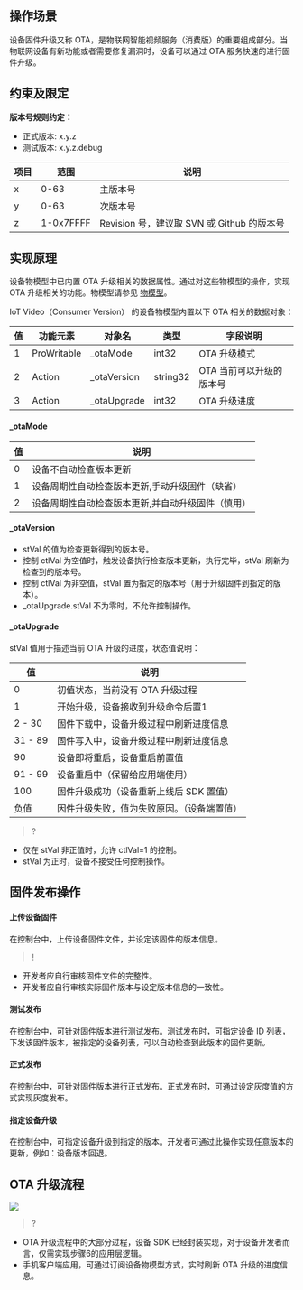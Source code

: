 

## 操作场景
设备固件升级又称 OTA，是物联网智能视频服务（消费版）的重要组成部分。当物联网设备有新功能或者需要修复漏洞时，设备可以通过 OTA 服务快速的进行固件升级。

## 约束及限定
**版本号规则约定：**
- 正式版本: x.y.z
- 测试版本: x.y.z.debug

项目| 范围    | 说明
----|---------|------------------------------------
  x |0-63     | 主版本号
  y |0-63     | 次版本号
  z |1-0x7FFFF| Revision 号，建议取 SVN 或 Github 的版本号


## 实现原理
设备物模型中已内置 OTA 升级相关的数据属性。通过对这些物模型的操作，实现 OTA 升级相关的功能。物模型请参见 [物模型](https://cloud.tencent.com/document/product/1131/42230)。


IoT Video（Consumer Version） 的设备物模型内置以下 OTA 相关的数据对象：

值| 功能元素    | 对象名         |  类型  |字段说明
--|-------------|----------------|--------|---------------------
 1| ProWritable |_otaMode        |int32   |OTA 升级模式
 2| Action      |_otaVersion     |string32|OTA 当前可以升级的版本号
 3| Action      |_otaUpgrade     |int32   |OTA 升级进度

#### _otaMode

| 值  | 说明| 
|---------|---------|
|  0  | 设备不自动检查版本更新 | 
| 1  | 设备周期性自动检查版本更新,手动升级固件（缺省）|
|2 | 设备周期性自动检查版本更新,并自动升级固件（慎用） | 
 
#### _otaVersion
- stVal 的值为检查更新得到的版本号。
- 控制 ctlVal 为空值时，触发设备执行检查版本更新，执行完毕，stVal 刷新为检查到的版本号。
- 控制 ctlVal 为非空值，stVal 置为指定的版本号（用于升级固件到指定的版本）。
-  _otaUpgrade.stVal 不为零时，不允许控制操作。
  
#### _otaUpgrade

stVal 值用于描述当前 OTA 升级的进度，状态值说明：
    
值   | 说明
-----|---------------------------------------
0   | 初值状态，当前没有 OTA 升级过程
1   | 开始升级，设备接收到升级命令后置1
2 - 30| 固件下载中，设备升级过程中刷新进度信息
31 - 89| 固件写入中，设备升级过程中刷新进度信息
90   | 设备即将重启，设备重启前置值
91 - 99| 设备重启中（保留给应用端使用）
100  | 固件升级成功（设备重新上线后 SDK 置值）
负值| 因件升级失败，值为失败原因。（设备端置值）

>?
- 仅在 stVal 非正值时，允许 ctlVal=1 的控制。
- stVal 为正时，设备不接受任何控制操作。

## 固件发布操作
#### 上传设备固件
在控制台中，上传设备固件文件，并设定该固件的版本信息。

>!
- 开发者应自行审核固件文件的完整性。
- 开发者应自行审核实际固件版本与设定版本信息的一致性。

#### 测试发布
在控制台中，可针对固件版本进行测试发布。测试发布时，可指定设备 ID 列表，下发该固件版本，被指定的设备列表，可以自动检查到此版本的固件更新。

#### 正式发布
在控制台中，可针对固件版本进行正式发布。正式发布时，可通过设定灰度值的方式实现灰度发布。

#### 指定设备升级
在控制台中，可指定设备升级到指定的版本。开发者可通过此操作实现任意版本的更新，例如：设备版本回退。

## OTA 升级流程
![](https://main.qcloudimg.com/raw/3eeb2581847205028eb59dcb07da2c63.png)

>? 
- OTA 升级流程中的大部分过程，设备 SDK 已经封装实现，对于设备开发者而言，仅需实现步骤6的应用层逻辑。
- 手机客户端应用，可通过订阅设备物模型方式，实时刷新 OTA 升级的进度信息。


